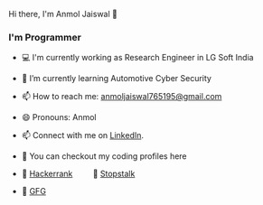 Hi there, I'm Anmol Jaiswal 👋
 
 <h3>I'm  Programmer </h3>
 
- 💻 I'm currently working as Research Engineer in LG Soft India
- 🌱 I’m currently learning Automotive Cyber Security 
- 📫 How to reach me: anmoljaiswal765195@gmail.com
- 😄 Pronouns: Anmol

- 📫 Connect with me on [LinkedIn][3].
- :gem: You can checkout my coding profiles here
- :beginner: [Hackerrank][7]  &ensp; &ensp;  :beginner: [Stopstalk][8] 
- :beginner: [GFG][9]   &ensp; &ensp; &ensp; &ensp; &ensp;&ensp;&ensp; 

[1]: https://twitter.com/SurajYenage
[3]: https://www.linkedin.com/in/surajyenage46/
[6]: https://www.codechef.com/users/arceus_46
[7]: https://www.hackerrank.com/__arceus__?hr_r=1
[8]: https://www.stopstalk.com/user/profile/arceus
[9]: https://auth.geeksforgeeks.org/user/yenage11807774/practice/
